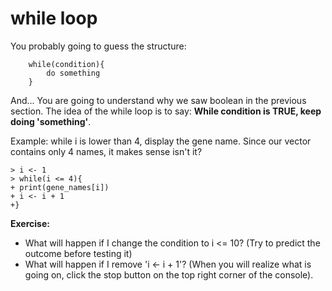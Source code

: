 # while loop


You probably going to guess the structure:

		while(condition){
			do something
		}

And... You are going to understand why we saw boolean in the previous section. The idea of the while loop is to say: **While condition is TRUE, keep doing 'something'**. 

Example: while i is lower than 4, display the gene name. Since our vector contains only 4 names, it makes sense isn't it?


```
> i <- 1
> while(i <= 4){
+ print(gene_names[i])
+ i <- i + 1
+}
```

**Exercise:**

  + What will happen if I change the condition to i <= 10? (Try to predict the outcome before testing it)
  + What will happen if I remove 'i <- i + 1'? (When you will realize what is going on, click the stop button on the top right corner of the console).
